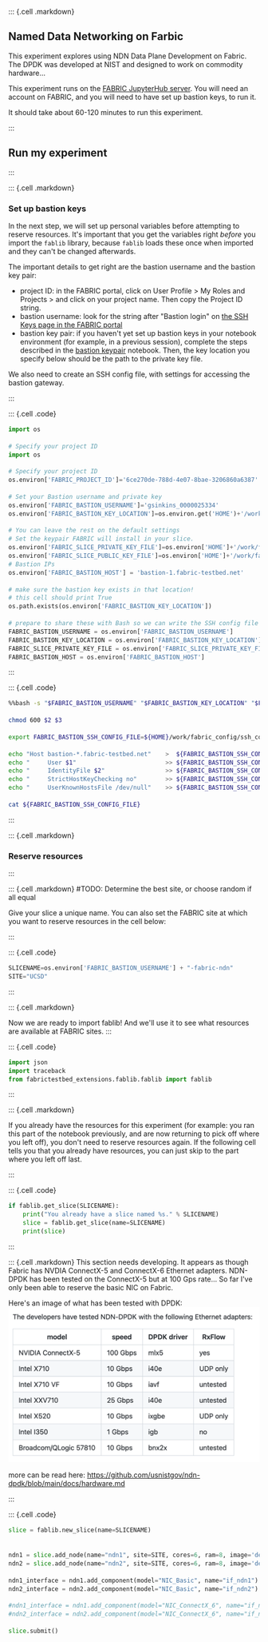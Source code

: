 ::: {.cell .markdown}


##  Named Data Networking on Farbic

This experiment explores using NDN Data Plane Development on Fabric.  The DPDK was developed at NIST and designed to work on commodity hardware...

This experiment runs on the [FABRIC JupyterHub server](https://jupyter.fabric-testbed.net/). You will need an account on FABRIC, and you will need to have set up bastion keys, to run it.

It should take about 60-120 minutes to run this experiment.

:::

## Run my experiment

:::

::: {.cell .markdown}

### Set up bastion keys

In the next step, we will set up personal variables before attempting to reserve resources. It's important that you get the variables right *before* you import the `fablib` library, because `fablib` loads these once when imported and they can't be changed afterwards.

The important details to get right are the bastion username and the bastion key pair:

* project ID: in the FABRIC portal, click on User Profile > My Roles and Projects > and click on your project name. Then copy the Project ID string.
* bastion username: look for the string after "Bastion login" on [the SSH Keys page in the FABRIC portal](https://portal.fabric-testbed.net/experiments#sshKeys)
* bastion key pair: if you haven't yet set up bastion keys in your notebook environment (for example, in a previous session), complete the steps described in the [bastion keypair](https://github.com/fabric-testbed/jupyter-examples/blob/master//fabric_examples/fablib_api/bastion_setup.ipynb) notebook. Then, the key location you specify below should be the path to the private key file.


We also need to create an SSH config file, with settings for accessing the bastion gateway.

:::


::: {.cell .code}

```python
import os

# Specify your project ID
import os

# Specify your project ID
os.environ['FABRIC_PROJECT_ID']='6ce270de-788d-4e07-8bae-3206860a6387'

# Set your Bastion username and private key
os.environ['FABRIC_BASTION_USERNAME']='gsinkins_0000025334'
os.environ['FABRIC_BASTION_KEY_LOCATION']=os.environ.get('HOME')+'/work/fabric_config/fabric_bastion_key'

# You can leave the rest on the default settings
# Set the keypair FABRIC will install in your slice. 
os.environ['FABRIC_SLICE_PRIVATE_KEY_FILE']=os.environ['HOME']+'/work/fabric_config/slice_key'
os.environ['FABRIC_SLICE_PUBLIC_KEY_FILE']=os.environ['HOME']+'/work/fabric_config/slice_key.pub'
# Bastion IPs
os.environ['FABRIC_BASTION_HOST'] = 'bastion-1.fabric-testbed.net'

# make sure the bastion key exists in that location!
# this cell should print True
os.path.exists(os.environ['FABRIC_BASTION_KEY_LOCATION'])

# prepare to share these with Bash so we can write the SSH config file
FABRIC_BASTION_USERNAME = os.environ['FABRIC_BASTION_USERNAME']
FABRIC_BASTION_KEY_LOCATION = os.environ['FABRIC_BASTION_KEY_LOCATION']
FABRIC_SLICE_PRIVATE_KEY_FILE = os.environ['FABRIC_SLICE_PRIVATE_KEY_FILE']
FABRIC_BASTION_HOST = os.environ['FABRIC_BASTION_HOST']
```
:::


::: {.cell .code}

```bash
%%bash -s "$FABRIC_BASTION_USERNAME" "$FABRIC_BASTION_KEY_LOCATION" "$FABRIC_SLICE_PRIVATE_KEY_FILE"

chmod 600 $2 $3

export FABRIC_BASTION_SSH_CONFIG_FILE=${HOME}/work/fabric_config/ssh_config

echo "Host bastion-*.fabric-testbed.net"    >  ${FABRIC_BASTION_SSH_CONFIG_FILE}
echo "     User $1"                         >> ${FABRIC_BASTION_SSH_CONFIG_FILE}
echo "     IdentityFile $2"                 >> ${FABRIC_BASTION_SSH_CONFIG_FILE}
echo "     StrictHostKeyChecking no"        >> ${FABRIC_BASTION_SSH_CONFIG_FILE}
echo "     UserKnownHostsFile /dev/null"    >> ${FABRIC_BASTION_SSH_CONFIG_FILE}

cat ${FABRIC_BASTION_SSH_CONFIG_FILE}
```
:::


::: {.cell .markdown} 

### Reserve resources

:::

::: {.cell .markdown}
#TODO: Determine the best site, or choose random if all equal

Give your slice a unique name. You can also set the FABRIC site at which you want to reserve resources in the cell below:

:::

::: {.cell .code}

```python
SLICENAME=os.environ['FABRIC_BASTION_USERNAME'] + "-fabric-ndn"
SITE="UCSD"
```
:::

::: {.cell .markdown}

Now we are ready to import fablib! And we'll use it to see what resources are available at FABRIC sites. :::

::: {.cell .code}
```python
import json
import traceback
from fabrictestbed_extensions.fablib.fablib import fablib
```
:::

::: {.cell .markdown}


If you already have the resources for this experiment (for example: you ran this part of the notebook previously, and are now returning to pick off where you left off), you don't need to reserve resources again. If the following cell tells you that you already have resources, you can just skip to the part where you left off last.


:::


::: {.cell .code}

```python
if fablib.get_slice(SLICENAME):
    print("You already have a slice named %s." % SLICENAME)
    slice = fablib.get_slice(name=SLICENAME)
    print(slice)
```
:::


::: {.cell .markdown}
This section needs developing.  It appears as though Fabric has NVDIA ConnectX-5 
and ConnectX-6 Ethernet adapters.  NDN-DPDK has been tested on the ConnectX-5 but at
100 Gps rate... So far I've only been able to reserve the basic NIC on Fabric.

Here's an image of what has been tested with DPDK:
![tested](./images/dpdk_tested.png)

more can be read here: https://github.com/usnistgov/ndn-dpdk/blob/main/docs/hardware.md

:::

::: {.cell .code}
```python
slice = fablib.new_slice(name=SLICENAME)


ndn1 = slice.add_node(name="ndn1", site=SITE, cores=6, ram=8, image='default_ubuntu_20')
ndn2 = slice.add_node(name="ndn2", site=SITE, cores=6, ram=8, image='default_ubuntu_20')

ndn1_interface = ndn1.add_component(model="NIC_Basic", name="if_ndn1").get_interfaces()[0]
ndn2_interface = ndn2.add_component(model="NIC_Basic", name="if_ndn2").get_interfaces()[0]

#ndn1_interface = ndn1.add_component(model="NIC_ConnectX_6", name="if_ndn1").get_interfaces()[0]
#ndn2_interface = ndn2.add_component(model="NIC_ConnectX_6", name="if_ndn2").get_interfaces()[0]

slice.submit()
```
